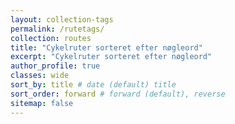 ```yaml
---
layout: collection-tags
permalink: /rutetags/
collection: routes
title: "Cykelruter sorteret efter nøgleord"
excerpt: "Cykelruter sorteret efter nøgleord"
author_profile: true
classes: wide
sort_by: title # date (default) title
sort_order: forward # forward (default), reverse
sitemap: false
---
```


